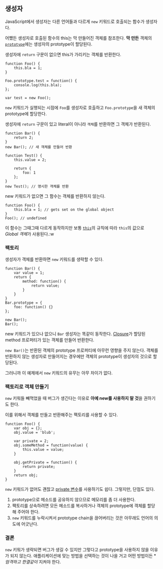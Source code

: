 ## 생성자

JavaScript에서 생성자는 다른 언어들과 다르게 `new` 키워드로 호출되는 함수가 생성자다.

어쨌든 생성자로 호출된 함수의 this는 막 만들어진 객체를 참조한다. **막 만든** 객체의 [`prototype`](#object.prototype)에는 생성자의 prototype이 할당된다.

생성자에 `return` 구문이 없으면 this가 가리키는 객체를 반환한다.

    function Foo() {
        this.bla = 1;
    }

    Foo.prototype.test = function() {
        console.log(this.bla);
    };

    var test = new Foo();

`new` 키워드가 실행되는 시점에 `Foo`를 생성자로 호출하고 `Foo.prototype`을 새 객체의 prototype에 할당한다.

생성자에 `return` 구문이 있고 literal이 아니라 `객체`를 반환하면 그 객체가 반환된다.

    function Bar() {
        return 2;
    }
    new Bar(); // 새 객체를 만들어 반환

    function Test() {
        this.value = 2;

        return {
            foo: 1
        };
    }
    new Test(); // 명시한 객체를 반환

new 키워드가 없으면 그 함수는 객체를 반환하지 않는다.

    function Foo() {
        this.bla = 1; // gets set on the global object
    }
    Foo(); // undefined

이 함수는 그때그때 다르게 동작하지만 보통 [`this`](#function.this)의 규칙에 따라 `this`의 값으로 *Global 객체*가 사용된다.:w

### 팩토리

생성자가 객체를 반환하면 `new` 키워드를 생략할 수 있다.

    function Bar() {
        var value = 1;
        return {
            method: function() {
                return value;
            }
        }
    }
    Bar.prototype = {
        foo: function() {}
    };

    new Bar();
    Bar();

new 키워드가 있으나 없으니 `Bar` 생성자는 똑같이 동작한다. [Closure](#function.closures)가 할당된 method 프로퍼티가 있는 객체를 만들어 반환한다.

`new Bar()`는 반환된 객체의 prototype 프로퍼티에 아무런 영향을 주지 않는다. 객체를 반환하지 않는 생성자로 만들어지는 경우에만 객체의 prototype이 생성자의 것으로 할당된다.

그러니까 이 예제에서 `new` 키워드의 유무는 아무 차이가 없다.

### 팩토리로 객체 만들기

`new` 키워들 빼먹었을 때 버그가 생긴다는 이유로 **아예 new를 사용하지 말 것**을 권하기도 한다.

이를 위해서 객체를 만들고 반환해주는 팩토리를 사용할 수 있다.

    function Foo() {
        var obj = {};
        obj.value = 'blub';

        var private = 2;
        obj.someMethod = function(value) {
            this.value = value;
        }

        obj.getPrivate = function() {
            return private;
        }
        return obj;
    }

`new` 키워드가 없어도 괜찮고 [private 변수](#function.closures)를 사용하기도 쉽다. 그렇지만, 단점도 있다.

 1. prototype으로 메소드를 공유하지 않으므로 메모리를 좀 더 사용한다.
 2. 팩토리를 상속하려면 모든 메소드를 복사하거나 객체의 prototype에 객체를 할당해 주어야 한다.
 3. `new` 키워드를 누락시켜서 prototype chain을 끊어버리는 것은 아무래도 언어의 의도에 어긋난다.

### 결론 

`new` 키워가 생략되면 버그가 생길 수 있지만 그렇다고 prototype을 사용하지 않을 이유가 되지 않는다. 애플리케이션에 맞는 방법을 선택하는 것이 나을 거고 어떤 방법이든 **엄격하고 한결같이* 지켜야 한다.
